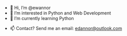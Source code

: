 - 👋 Hi, I’m @ewannor
- 👀 I’m interested in Python and Web Development
- 🌱 I’m currently learning Python
<!---
- 💞️ I’m looking to collaborate on ...null
--->
- 📫 Contact? Send me an email: edannor@outlook.com

<!---
ewannor/ewannor is a ✨ special ✨ repository because its `README.md` (this file) appears on your GitHub profile.
You can click the Preview link to take a look at your changes.
--->
